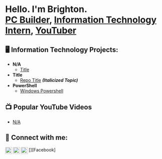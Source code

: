 <h1>Hello. I'm Brighton. <br/><a href="https://github.com/BrightonBaker">PC Builder</a>, <a href="https://www.linkedin.com/in/brighton-baker/">Information Technology Intern</a>, <a href="https://www.youtube.com/c/joshmadakor">YouTuber</a></h1>

<h2>🖥 Information Technology Projects:</h2>

- <b>N/A</b>
  - [Title](Link)
- <b>Title</b>
  - [Repo Title](link) <b><i>(Italicized Topic)</b></i>
- <b>PowerShell</b>
  - [Windows Powershell](LinkToRepository)

<h2>📺 Popular YouTube Videos</h2>

- [N/A](linkgoeshere)

<h2> 👫 Connect with me:</h2>

[<img align="left" alt="BrightonBaker | LinkedIn" width="22px" src="https://cdn.jsdelivr.net/npm/simple-icons@v3/icons/linkedin.svg" />][linkedin]
[<img align="left" alt="BrightonBaker | Facebook" width="22px" src="https://cdn.jsdelivr.net/npm/simple-icons@3.13.0/icons/facebook.svg" />][Facebook]
[<img align="left" alt="BrightonBaker | Instagram" width="22px" src="[https://cdn.jsdelivr.net/npm/simple-icons@3.13.0/icons/instagram.svg)" />][Instagram]


[twitter]: https://twitter.com/joshmadakor
[youtube]: https://www.youtube.com/c/joshmadakor
[instagram]: https://www.instagram.com/brighton_baker/
[linkedin]: https://linkedin.com/in/brighton-baker

<!--
**BrightonBaker/BrightonBaker** is a ✨ _special_ ✨ repository because its `README.md` (this file) appears on your GitHub profile.

Here are some ideas to get you started:

- 🔭 I’m currently working on ...
- 🌱 I’m currently learning ...
- 👯 I’m looking to collaborate on ...
- 🤔 I’m looking for help with ...
- 💬 Ask me about ...
- 📫 How to reach me: ...
- 😄 Pronouns: ...
- ⚡ Fun fact: ...
-->
